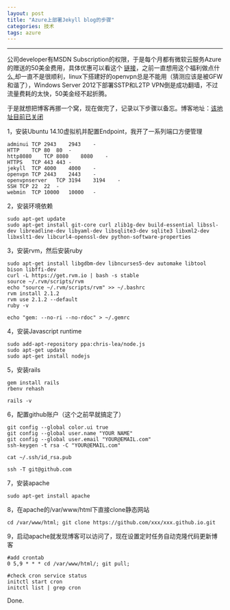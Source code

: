 ```yaml
---
layout: post
title: "Azure上部署Jekyll blog的步骤"
categories: 技术
tags: azure
---
```



---

公司developer有MSDN Subscription的权限，于是每个月都有微软云服务Azure的赠送的50美金费用，具体优惠可以看这个 [链接](http://azure.microsoft.com/en-us/pricing/member-offers/msdn-benefits-details/)，之前一直想用这个福利做点什么,却一直不是很顺利，linux下搭建好的openvpn总是不能用（猜测应该是被GFW和谐了），Windows Server 2012下部署SSTP和L2TP VPN倒是成功翻墙，不过流量费耗的太快，50美金经不起折腾。

于是就想把博客再挪一个窝，现在做完了，记录以下步骤以备忘。博客地址：[该地址目前已关闭](http://ajasonwang.cloudapp.net)

1，安装Ubuntu 14.10虚拟机并配置Endpoint，我开了一系列端口方便管理

	adminui	TCP	2943	2943	-
	HTTP	TCP	80	80	-
	http8080	TCP	8080	8080	-
	HTTPS	TCP	443	443	-
	jekyll	TCP	4000	4000	-
	openvpn	TCP	2443	2443	-
	openvpnserver	TCP	3194	3194	-
	SSH	TCP	22	22	-
	webmin	TCP	10000	10000	-

2，安装环境依赖

	sudo apt-get update
	sudo apt-get install git-core curl zlib1g-dev build-essential libssl-dev libreadline-dev libyaml-dev libsqlite3-dev sqlite3 libxml2-dev libxslt1-dev libcurl4-openssl-dev python-software-properties

3，安装rvm，然后安装ruby

	sudo apt-get install libgdbm-dev libncurses5-dev automake libtool bison libffi-dev
	curl -L https://get.rvm.io | bash -s stable
	source ~/.rvm/scripts/rvm
	echo "source ~/.rvm/scripts/rvm" >> ~/.bashrc
	rvm install 2.1.2
	rvm use 2.1.2 --default
	ruby -v

	echo "gem: --no-ri --no-rdoc" > ~/.gemrc

4，安装Javascript runtime

	sudo add-apt-repository ppa:chris-lea/node.js
	sudo apt-get update
	sudo apt-get install nodejs

5，安装rails

	gem install rails
	rbenv rehash

	rails -v

6，配置github账户（这个之前早就搞定了）

	git config --global color.ui true
	git config --global user.name "YOUR NAME"
	git config --global user.email "YOUR@EMAIL.com"
	ssh-keygen -t rsa -C "YOUR@EMAIL.com"

	cat ~/.ssh/id_rsa.pub

	ssh -T git@github.com

7，安装apache

	sudo apt-get install apache

8，在apache的/var/www/html下直接clone静态网站

	cd /var/www/html; git clone https://github.com/xxx/xxx.github.io.git

9，启动apache就发现博客可以访问了，现在设置定时任务自动克隆代码更新博客

	#add crontab
	0 5,9 * * * cd /var/www/html/; git pull;

	#check cron service status
	initctl start cron
	initctl list | grep cron

Done.
